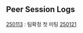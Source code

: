 ## Peer Session Logs

[250113](https://github.com/SESACTeamProject/scrum-logs/wiki/250113) : 팀확정 첫 미팅
[250121](https://github.com/SESACTeamProject/scrum-logs/wiki/250121)

